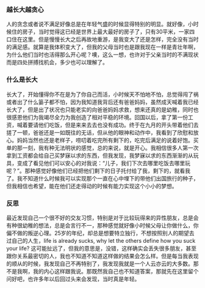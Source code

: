 
### 越长大越贪心
人的贪念或者说不满足好像总是在年轻气盛的时候显得特别的明显。就好像，小时候住的房子，当时觉得这已经是世界上最大最好的房子了，只有30平米，一家四口住在这里。但是慢慢长大之后再故地重游，是我变大了还是怎样，完全没有当时的满足感。就算是我体积变大了，但我的父母当时也是跟我现在一样是青壮年啊，为什么他们当时也活得那么开心呢？噢，这么一想，也许对于父亲当时的不满现状而是四处拼搏找机会，多少也可以理解了。

### 什么是长大
长大了，开始懂得你不在是为了你自己而活，小时候天不怕地不怕，总觉得闯了祸或者出了什么篓子都不怕，因为我知道我背后还有爸爸妈妈，虽然成天喊着我已经长大了，但是出了状况也只能老实的向爸爸妈妈求救，想来还真的是幼稚，同时也很感恩他们为我竭尽全力为我创造了相对平稳的环境。回国以后，拿了第一份工资，喊着要请他们吃饭，但是来来去去也没有成功。终于在九月的开头带着他们去搓了一顿，爸爸还是一如既往的无话，但从他的眼神和动作中，我看到了欣慰和放心。妈妈当然也还是老样子，唠叨着吃完所有剩下的，吃完后满足的说着好饱。买单的那一刻，我有种无法明状的感觉，总的来说，就是开心。我相信很多人第一次拿到工资都会给自己买梦寐以求的东西，但我发现，我梦寐以求的东西渐渐的从玩具，变成了看见他们可以安心的对我说：“儿子，我们下次去哪里吃饭去哪里玩呢？”。那种感觉好像他们已经把他们剩下的日子托付给了我，剩下的，就看我了。我不知道什么时候我可以实现那个一直在心中埋下的带他们出国旅行的种子，但我相信也希望，能在他们还走得动的时候有能力实现这个小小的梦想。

### 反思
最近发现自己一个很不好的交友习惯，特别是对于比较玩得来的异性朋友，总是会有种很幼稚的想法，总是会言行不一，那种感觉就好像小时候父母让你做什么，你偏不做的叛逆心理。25岁的年纪，却总是想要特立独行，不想按照别人的期望去过自己的人生，life is already sucks, why let the others define how you suck your life? 这可能扯远了，但我的意思是，没错，这样确实会丢失很多朋友，甚至跟你关系最密切的人，我也不知道不知道这样做的结果会怎么样。但是每当我表现的顺从的时候，我发现自己不再特别了，我发现我就是一个人云亦云的大多数。那不是我啊，我的内心这样跟我说。那既然我自己也不知道答案，那就先在这里留个问好吧，也许多年以后回过头来会发现，当时真是年轻。
